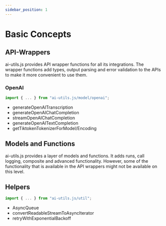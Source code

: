 ```yaml
---
sidebar_position: 1
---
```


# Basic Concepts

## API-Wrappers

ai-utils.js provides API wrapper functions for all its integrations. The wrapper functions add types, output parsing and error validation to the APIs to make it more convenient to use them.

### OpenAI

```ts
import { ... } from "ai-utils.js/model/openai";
```

- generateOpenAITranscription
- generateOpenAIChatCompletion
- streamOpenAIChatCompletion
- generateOpenAITextCompletion
- getTiktokenTokenizerForModel/Encoding

## Models and Functions

ai-utils.js provides a layer of models and functions. It adds runs, call logging, composite and advanced functionality. However, some of the functionality that is available in the API wrappers might not be available on this level.

## Helpers

```ts
import { ... } from "ai-utils.js/util";
```

- AsyncQueue
- convertReadableStreamToAsyncIterator
- retryWithExponentialBackoff
